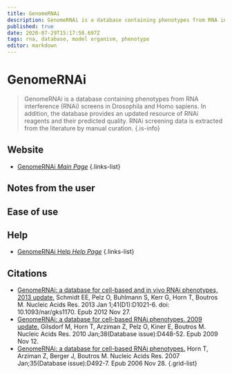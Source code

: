 ```yaml
---
title: GenomeRNAi
description: GenomeRNAi is a database containing phenotypes from RNA interference (RNAi) screens in Drosophila and Homo sapiens.
published: true
date: 2020-07-29T15:17:58.697Z
tags: rna, database, model organism, phenotype
editor: markdown
---
```


# GenomeRNAi

> GenomeRNAi is a database containing phenotypes from RNA interference (RNAi) screens in Drosophila and Homo sapiens. In addition, the database provides an updated resource of RNAi reagents and their predicted quality. RNAi screening data is extracted from the literature by manual curation.
{.is-info}

 

## Website 

- [GenomeRNAi *Main Page*](http://www.genomernai.org/Index)
 {.links-list}


## Notes from the user
 
 
## Ease of use



## Help

- [GenomeRNAi Help *Help Page*](http://rnai-screening-wiki.dkfz.de/confluence/display/genomernai/Home)
{.links-list}


## Citations

- [GenomeRNAi: a database for cell-based and in vivo RNAi phenotypes, 2013 update.](https://academic.oup.com/nar/article/41/D1/D1021/1066506) Schmidt EE, Pelz O, Buhlmann S, Kerr G, Horn T, Boutros M. Nucleic Acids Res. 2013 Jan 1;41(D1):D1021-6. doi: 10.1093/nar/gks1170. Epub 2012 Nov 27.
- [GenomeRNAi: a database for cell-based RNAi phenotypes. 2009 update.](https://academic.oup.com/nar/article/38/suppl_1/D448/3112172?sid=7eba3e8f-582a-4d5f-ae5c-e7d51265abb8) Gilsdorf M, Horn T, Arziman Z, Pelz O, Kiner E, Boutros M. Nucleic Acids Res. 2010 Jan;38(Database issue):D448-52. Epub 2009 Nov 12.
-	[GenomeRNAi: a database for cell-based RNAi phenotypes.](https://academic.oup.com/nar/article/35/suppl_1/D492/1108196?sid=7eba3e8f-582a-4d5f-ae5c-e7d51265abb8) Horn T, Arziman Z, Berger J, Boutros M. Nucleic Acids Res. 2007 Jan;35(Database issue):D492-7. Epub 2006 Nov 28.
{.grid-list}
